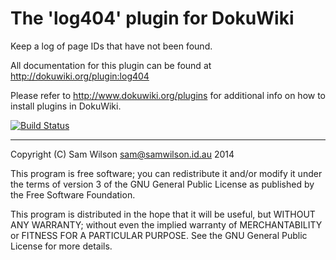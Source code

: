 # The 'log404' plugin for DokuWiki

Keep a log of page IDs that have not been found.

All documentation for this plugin can be found at
http://dokuwiki.org/plugin:log404

Please refer to http://www.dokuwiki.org/plugins for additional info
on how to install plugins in DokuWiki.

[![Build Status](https://travis-ci.org/samwilson/dokuwiki-plugin-log404.svg)](https://travis-ci.org/samwilson/dokuwiki-plugin-log404)

----

Copyright (C) Sam Wilson <sam@samwilson.id.au> 2014

This program is free software; you can redistribute it and/or modify
it under the terms of version 3 of the GNU General Public License as
published by the Free Software Foundation.

This program is distributed in the hope that it will be useful,
but WITHOUT ANY WARRANTY; without even the implied warranty of
MERCHANTABILITY or FITNESS FOR A PARTICULAR PURPOSE.  See the
GNU General Public License for more details.

